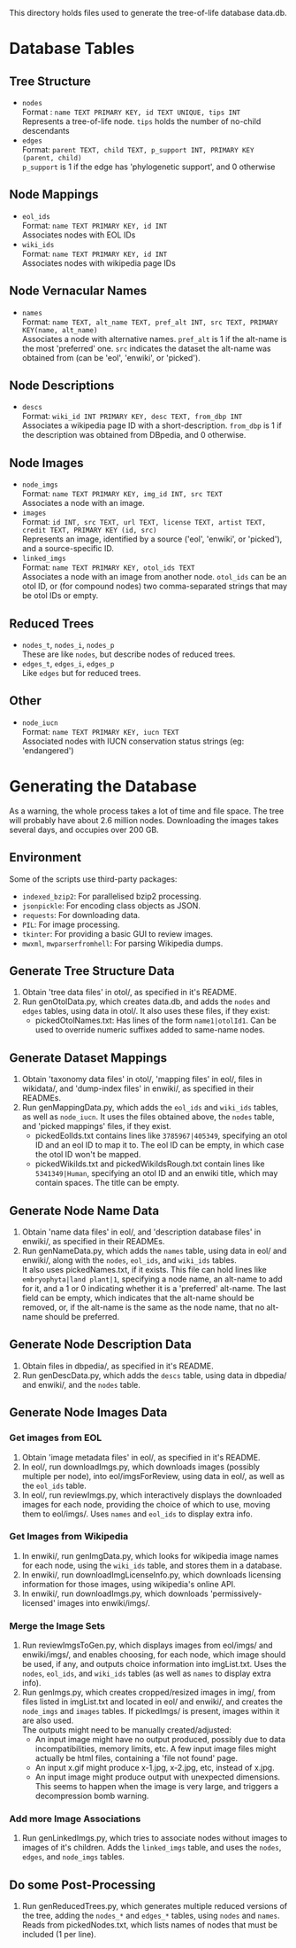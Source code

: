 This directory holds files used to generate the tree-of-life database data.db.

# Database Tables
## Tree Structure
-   `nodes` <br>
    Format : `name TEXT PRIMARY KEY, id TEXT UNIQUE, tips INT` <br>
    Represents a tree-of-life node. `tips` holds the number of no-child descendants
-   `edges` <br>
    Format: `parent TEXT, child TEXT, p_support INT, PRIMARY KEY (parent, child)` <br>
    `p_support` is 1 if the edge has 'phylogenetic support', and 0 otherwise
## Node Mappings
-   `eol_ids` <br>
    Format: `name TEXT PRIMARY KEY, id INT` <br>
    Associates nodes with EOL IDs
-   `wiki_ids` <br>
    Format: `name TEXT PRIMARY KEY, id INT` <br>
    Associates nodes with wikipedia page IDs
## Node Vernacular Names
-   `names` <br>
    Format: `name TEXT, alt_name TEXT, pref_alt INT, src TEXT, PRIMARY KEY(name, alt_name)` <br>
    Associates a node with alternative names.
    `pref_alt` is 1 if the alt-name is the most 'preferred' one.
    `src` indicates the dataset the alt-name was obtained from (can be 'eol', 'enwiki', or 'picked').
## Node Descriptions
-   `descs` <br>
    Format: `wiki_id INT PRIMARY KEY, desc TEXT, from_dbp INT` <br>
    Associates a wikipedia page ID with a short-description.
    `from_dbp` is 1 if the description was obtained from DBpedia, and 0 otherwise.
## Node Images
-   `node_imgs` <br>
    Format: `name TEXT PRIMARY KEY, img_id INT, src TEXT` <br>
    Associates a node with an image.
-   `images` <br>
    Format: `id INT, src TEXT, url TEXT, license TEXT, artist TEXT, credit TEXT, PRIMARY KEY (id, src)` <br>
    Represents an image, identified by a source ('eol', 'enwiki', or 'picked'), and a source-specific ID.
-   `linked_imgs` <br>
    Format: `name TEXT PRIMARY KEY, otol_ids TEXT` <br>
    Associates a node with an image from another node.
    `otol_ids` can be an otol ID, or (for compound nodes) two comma-separated strings that may be otol IDs or empty.
## Reduced Trees
-   `nodes_t`, `nodes_i`, `nodes_p` <br>
    These are like `nodes`, but describe nodes of reduced trees.
-   `edges_t`, `edges_i`, `edges_p` <br>
    Like `edges` but for reduced trees.
## Other
-   `node_iucn` <br>
    Format: `name TEXT PRIMARY KEY, iucn TEXT` <br>
    Associated nodes with IUCN conservation status strings (eg: 'endangered')

# Generating the Database

As a warning, the whole process takes a lot of time and file space. The
tree will probably have about 2.6 million nodes. Downloading the images
takes several days, and occupies over 200 GB.

## Environment
Some of the scripts use third-party packages:
-   `indexed_bzip2`: For parallelised bzip2 processing.
-   `jsonpickle`: For encoding class objects as JSON.
-   `requests`: For downloading data.
-   `PIL`: For image processing.
-   `tkinter`: For providing a basic GUI to review images.
-   `mwxml`, `mwparserfromhell`: For parsing Wikipedia dumps.

## Generate Tree Structure Data
1.  Obtain 'tree data files' in otol/, as specified in it's README.
2.  Run genOtolData.py, which creates data.db, and adds the `nodes` and `edges` tables,
    using data in otol/. It also uses these files, if they exist:
    -   pickedOtolNames.txt: Has lines of the form `name1|otolId1`.
        Can be used to override numeric suffixes added to same-name nodes.

## Generate Dataset Mappings
1.  Obtain 'taxonomy data files' in otol/, 'mapping files' in eol/,
    files in wikidata/, and 'dump-index files' in enwiki/, as specified
    in their READMEs.
2.  Run genMappingData.py, which adds the `eol_ids` and `wiki_ids` tables,
    as well as `node_iucn`. It uses the files obtained above, the `nodes` table,
    and 'picked mappings' files, if they exist.
    -   pickedEolIds.txt contains lines like `3785967|405349`, specifying
        an otol ID and an eol ID to map it to. The eol ID can be empty,
        in which case the otol ID won't be mapped.
    -   pickedWikiIds.txt and pickedWikiIdsRough.txt contain lines like
        `5341349|Human`, specifying an otol ID and an enwiki title,
        which may contain spaces. The title can be empty.

## Generate Node Name Data
1.  Obtain 'name data files' in eol/, and 'description database files' in enwiki/,
    as specified in their READMEs.
2.  Run genNameData.py, which adds the `names` table, using data in eol/ and enwiki/,
    along with the `nodes`, `eol_ids`, and `wiki_ids` tables. <br>
    It also uses pickedNames.txt, if it exists. This file can hold lines like
    `embryophyta|land plant|1`, specifying a node name, an alt-name to add for it,
    and a 1 or 0 indicating whether it is a 'preferred' alt-name. The last field
    can be empty, which indicates that the alt-name should be removed, or, if the
    alt-name is the same as the node name, that no alt-name should be preferred.

## Generate Node Description Data
1.  Obtain files in dbpedia/, as specified in it's README.
2.  Run genDescData.py, which adds the `descs` table, using data in dbpedia/ and
    enwiki/, and the `nodes` table.

## Generate Node Images Data
### Get images from EOL
1.  Obtain 'image metadata files' in eol/, as specified in it's README.
2.  In eol/, run downloadImgs.py, which downloads images (possibly multiple per node),
    into eol/imgsForReview, using data in eol/, as well as the `eol_ids` table.
3.  In eol/, run reviewImgs.py, which interactively displays the downloaded images for
    each node, providing the choice of which to use, moving them to eol/imgs/.
    Uses `names` and `eol_ids` to display extra info.
### Get Images from Wikipedia
1.  In enwiki/, run genImgData.py, which looks for wikipedia image names for each node,
    using the `wiki_ids` table, and stores them in a database.
2.  In enwiki/, run downloadImgLicenseInfo.py, which downloads licensing information for
    those images, using wikipedia's online API.
3.  In enwiki/, run downloadImgs.py, which downloads 'permissively-licensed'
    images into enwiki/imgs/.
### Merge the Image Sets
1.  Run reviewImgsToGen.py, which displays images from eol/imgs/ and enwiki/imgs/,
    and enables choosing, for each node, which image should be used, if any,
    and outputs choice information into imgList.txt. Uses the `nodes`,
    `eol_ids`, and `wiki_ids` tables (as well as `names` to display extra info).
2.  Run genImgs.py, which creates cropped/resized images in img/, from files listed in
    imgList.txt and located in eol/ and enwiki/, and creates the `node_imgs` and
    `images` tables. If pickedImgs/ is present, images within it are also used. <br>
    The outputs might need to be manually created/adjusted:
    -   An input image might have no output produced, possibly due to
        data incompatibilities, memory limits, etc. A few input image files
        might actually be html files, containing a 'file not found' page.
    -   An input x.gif might produce x-1.jpg, x-2.jpg, etc, instead of x.jpg.
    -   An input image might produce output with unexpected dimensions.
        This seems to happen when the image is very large, and triggers a
        decompression bomb warning.
### Add more Image Associations
1.  Run genLinkedImgs.py, which tries to associate nodes without images to
    images of it's children. Adds the `linked_imgs` table, and uses the
    `nodes`, `edges`, and `node_imgs` tables.

## Do some Post-Processing
1.  Run genReducedTrees.py, which generates multiple reduced versions of the tree,
    adding the `nodes_*` and `edges_*` tables, using `nodes` and `names`. Reads from
    pickedNodes.txt, which lists names of nodes that must be included (1 per line).
